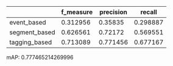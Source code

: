 |               |   f_measure |   precision |   recall |
|---------------|-------------|-------------|----------|
| event_based   |    0.312956 |    0.35835  | 0.298887 |
| segment_based |    0.626561 |    0.72172  | 0.569551 |
| tagging_based |    0.713089 |    0.771456 | 0.677167 |
mAP: 0.777465214269996
